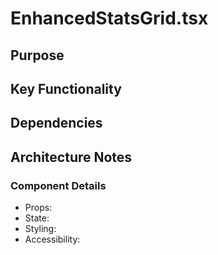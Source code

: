 # EnhancedStatsGrid.tsx

## Purpose

## Key Functionality

## Dependencies

## Architecture Notes

### Component Details
- Props: 
- State: 
- Styling: 
- Accessibility: 
